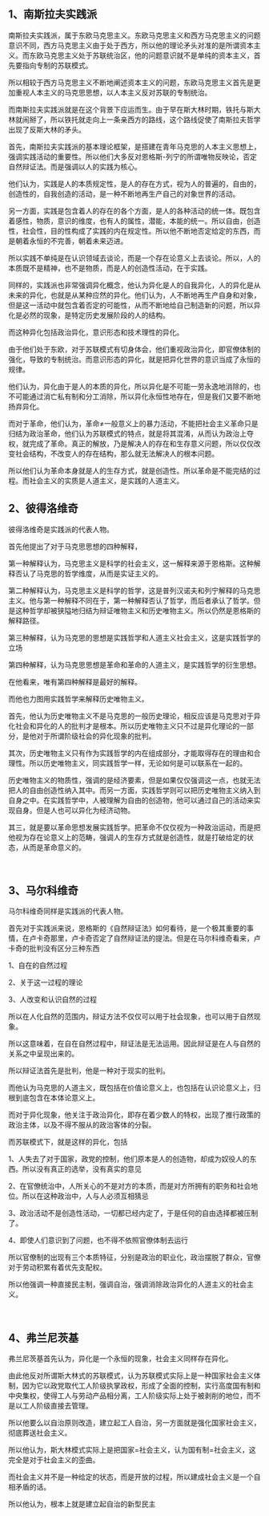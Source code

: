<h2>1、南斯拉夫实践派</h2><p data-pid="uZqY64hv">南斯拉夫实践派，属于东欧马克思主义。东欧马克思主义和西方马克思主义的问题意识不同，西方马克思主义由于处于西方，所以他的理论矛头对准的是所谓资本主义。而东欧马克思主义处于苏联统治区，他的问题意识就不是单纯的资本主义，首先要指向专制的苏联模式。</p><p data-pid="qhiD9v4F">所以相较于西方马克思主义不断地阐述资本主义的问题，东欧马克思主义首先是更加重视人本主义的马克思思想，以人本主义反对苏联的专制统治。</p><p data-pid="eugMfQgc">而南斯拉夫实践派就是在这个背景下应运而生。由于早在斯大林时期，铁托与斯大林就闹掰了，所以铁托就走向上一条亲西方的路线，这个路线促使了南斯拉夫哲学出现了反斯大林的矛头。</p><p data-pid="DZ59vvz5">首先，南斯拉夫实践派的基本理论框架，是搭建在青年马克思的人本主义思想上，强调实践活动的重要性。所以他们大多反对恩格斯-列宁的所谓唯物反映论，否定自然辩证法。而是强调以人的实践为核心。</p><p data-pid="O_dGAbrf">他们认为，实践是人的本质规定性，是人的存在方式，视为人的普遍的，自由的，创造性的，自我创造的活动，是一种不断地再生产自己的对象世界的活动。</p><p data-pid="_OggNUYN">另一方面，实践是包含着人的存在的各个方面，是人的各种活动的统一体。既包含着感性，物质，意识的维度，也有人的属性，潜能，本能的统一。所以自由，创造性，社会性，目的性构成了实践的内在规定性。所以他不断地否定给定的东西，而是朝着永恒的不完善，朝着未来迈进。</p><p data-pid="Kdfqu5FV">所以实践不单纯是在认识领域去谈论，而是一个存在论意义上去谈论。所以，人的本质既不是精神，也不是物质，而是人的创造性活动，在于实践。</p><p data-pid="0JSttt4Q">同样的，实践派也非常强调异化概念，他认为异化是人的自我异化，人的异化是从未来的异化，也就是从某种应然的异化。他们认为，人不断地再生产自身和对象，但是这一活动中就包含着否定的可能性，从而不断地给自己制造新的问题，所以异化是必然的现象，是特定历史发展阶段的人的结构。</p><p data-pid="U2Y7eU3-">而这种异化包括政治异化，意识形态和技术理性的异化。</p><p data-pid="5TWmUYu-">由于他们处于东欧，对于苏联模式有切身体会，他们重视政治异化，即官僚体制的强化，导致的专制统治。而意识形态的异化，就是把异化世界的意识当成了永恒的规律。</p><p data-pid="cyGzyy4T">他们认为，异化由于是人的本质的异化，所以异化是不可能一劳永逸地消除的，也不可能通过消亡私有制和分工消除，所以异化永恒性地存在，但是我们又要不断地扬弃异化。</p><p data-pid="doqryYd1">而对于革命，他们认为，革命≠一般意义上的暴力活动，不能把社会主义革命只是归结为政治革命，他们认为苏联模式的特点，就是将其混淆，从而认为政治上夺权，就完成了革命。真正的解放，乃是解决人的存在和生存意义问题，所以仅仅改变社会结构，不改变人的存在结构，那么就无法解决人的根本问题。</p><p data-pid="pEY4uRuW">所以他们认为革命本身就是人的生存方式，就是创造性。所以革命是不能完结的过程。而社会主义的实质是人道主义，是实践的人道主义。</p><h2>2、彼得洛维奇</h2><p data-pid="8AgmhTyV">彼得洛维奇是实践派的代表人物。</p><p data-pid="yzqjSEQA">首先他提出了对于马克思思想的四种解释，</p><p data-pid="LZzHzVQS">第一种解释认为，马克思主义是科学的社会主义，这一解释来源于恩格斯。这种解释否认了马克思的哲学维度，从而是实证主义的。</p><p data-pid="_ixEiOmc">第二种解释认为，马克思主义是科学的哲学，这是普列汉诺夫和列宁解释的马克思主义。他与第一种解释不同在于，第一种解释否认了哲学，而后者承认了哲学。但是这种哲学却被狭隘地归结为辩证唯物主义和历史唯物主义。所以仍然是恩格斯的解释路径。</p><p data-pid="hl1_cFdr">第三种解释，认为马克思的思想是实践哲学和人道主义社会主义，这是实践哲学的立场</p><p data-pid="UW1dfaik">第四种解释，认为马克思思想是革命和革命的人道主义，是实践哲学的衍生思想。</p><p data-pid="Ex-9LEAt">在他看来，唯有第四种解释是最好的解释。</p><p data-pid="e5kj1ZCM">而他也力图用实践哲学来解释历史唯物主义。</p><p data-pid="UpPpazZ-">首先，他认为历史唯物主义不是马克思的一般历史理论，相反应该是马克思对于异化社会和异化的人的批判才是根本。所以历史唯物主义只不过是异化理论的一部分，是他对于所谓阶级社会的异化现象的批判。</p><p data-pid="IuNYMnOn">其次，历史唯物主义只有作为实践哲学的内在组成部分，才能取得存在的理由和合理性。所以历史唯物主义，同实践哲学一样，无论如何是可以联系在一起的。</p><p data-pid="Khx0ZyZF">历史唯物主义的物质性，强调的是经济要素，但是如果仅仅强调这一点，也就无法把人的自由创造性纳入其中。而另一方面，实践哲学则可以把历史唯物主义纳入到自身之中。在实践哲学中，人被理解为自由的创造物，他可以通过自己的活动来实现自身。但是人也可以异化为经济动物。</p><p data-pid="gokctA9P">其三，就是要以革命思想发展实践哲学。把革命不仅仅视为一种政治运动，而是把他视为存在论意义上的范畴，强调人的生存方式就是创造性，就是打破给定的状态，从而是革命意义的。</p><p><br></p><h2>3、马尔科维奇</h2><p data-pid="W5vkqzkN">马尔科维奇同样是实践派的代表人物。</p><p data-pid="NtDckuQ1">首先对于实践派来说，恩格斯的《自然辩证法》如何看待，是一个极其重要的事情，在卢卡奇那里，卢卡奇否定了自然辩证法的提法。但是在马尔科维奇看来，卢卡奇的批判没有区分三种东西</p><p data-pid="TaRjYbhk">1、自在的自然过程</p><p data-pid="phcmvDHl">2、关于这一过程的理论</p><p data-pid="yfKT0ZPO">3、人改变和认识自然的过程</p><p data-pid="ygFmI6Sy">所以在人化自然的范围内，辩证方法不仅仅可以用于社会现象，也可以用于自然现象。</p><p data-pid="5XZz3uJb">所以这意味着，在自在自然过程中，辩证法是无法运用。因此辩证是在人与自然的关系之中呈现出来的。</p><p data-pid="pFT0kHwK">所以辩证法首先是批判，他是一种对于现实的批判。</p><p data-pid="tNmcH5bj">而他认为马克思的人道主义，既包括在价值论意义上，也包括在认识论意义上，归根到底包含在本体论意义上。</p><p data-pid="U7qYVLkt">而对于异化现象，他关注于政治异化，即存在着少数人的特权，出现了推行政策的政治主体，以及不得不服从的政治客体的分裂。</p><p data-pid="dCxBP5S2">而苏联模式下，就是这样的异化，包括</p><p data-pid="_cJyiOQH">1、人失去了对于国家，政党的控制，他们原本是人的创造物，却成为奴役人的东西。所以没有真正的选举，没有真实的意见</p><p data-pid="Dlqyk0TJ">2、在官僚统治中，人所关心的不是对方的本质，而是对方所拥有的职务和社会地位。所以在这种政治中，人与人必须互相猜忌</p><p data-pid="yEqBey2v">3、政治活动不是创造性活动，一切都已经内定了，于是任何的自由选择都被压制了。</p><p data-pid="dyVuJXbH">4、即使人们意识到了问题，也不得不依照官僚体制去运行</p><p data-pid="ffN8UnfI">所以官僚制的出现有三个本质特征，分别是政治的职业化，政治摆脱了群众，官僚对于劳动积累有着优先支配权。</p><p data-pid="bQHIn449">所以他强调一种直接民主制，强调自治，强调消除政治异化的人道主义的社会主义。</p><p><br></p><h2>4、弗兰尼茨基</h2><p data-pid="MGLyDi9w">弗兰尼茨基首先认为，异化是一个永恒的现象，社会主义同样存在异化。</p><p data-pid="xe_yMxVG">由此他反对所谓斯大林式的苏联模式，认为苏联模式实际上是一种国家社会主义体制，因为它以政党取代工人阶级执掌政权，形成了全面的控制，实行高度国有制和中央集权，使得工人与劳动产品相分离，工人阶级实际上处于被剥削的地位，而不是以工人阶级直接去管理。</p><p data-pid="LGhRa8n0">所以他要么以自治原则改造，建立起工人自治，另一方面就是强化国家社会主义，彻底葬送社会主义。</p><p data-pid="2vyvvKJA">所以他认为，斯大林模式实际上是把国家=社会主义，认为国有制=社会主义，这完全是对于社会主义的歪曲。</p><p data-pid="kDBcsBLj">而社会主义并不是一种给定的状态，而是开放的过程，所以建成社会主义是一个自相矛盾的话。</p><p data-pid="8SOGLACq">所以他认为，根本上就是建立起自治的新型民主</p><p></p><p></p><p></p><p></p><p></p><p></p><p></p><p></p><p></p>